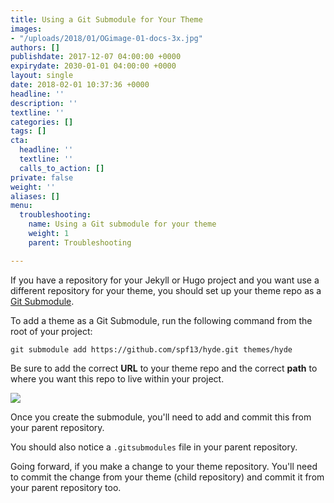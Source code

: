```yaml
---
title: Using a Git Submodule for Your Theme
images:
- "/uploads/2018/01/OGimage-01-docs-3x.jpg"
authors: []
publishdate: 2017-12-07 04:00:00 +0000
expirydate: 2030-01-01 04:00:00 +0000
layout: single
date: 2018-02-01 10:37:36 +0000
headline: ''
description: ''
textline: ''
categories: []
tags: []
cta:
  headline: ''
  textline: ''
  calls_to_action: []
private: false
weight: ''
aliases: []
menu:
  troubleshooting:
    name: Using a Git submodule for your theme
    weight: 1
    parent: Troubleshooting

---
```

If you have a repository for your Jekyll or Hugo project and you want use a different repository for your theme, you should set up your theme repo as a [Git Submodule](https://git-scm.com/book/en/v2/Git-Tools-Submodules).

To add a theme as a Git Submodule, run the following command from the root of your project:

    git submodule add https://github.com/spf13/hyde.git themes/hyde

Be sure to add the correct **URL** to your theme repo and the correct **path** to where you want this repo to live within your project.

![](/uploads/2018/02/submodules-1.png)

Once you create the submodule, you'll need to add and commit this from your parent repository.

You should also notice a `.gitsubmodules` file in your parent repository.

Going forward, if you make a change to your theme repository. You'll need to commit the change from your theme (child repository) and commit it from your parent repository too.